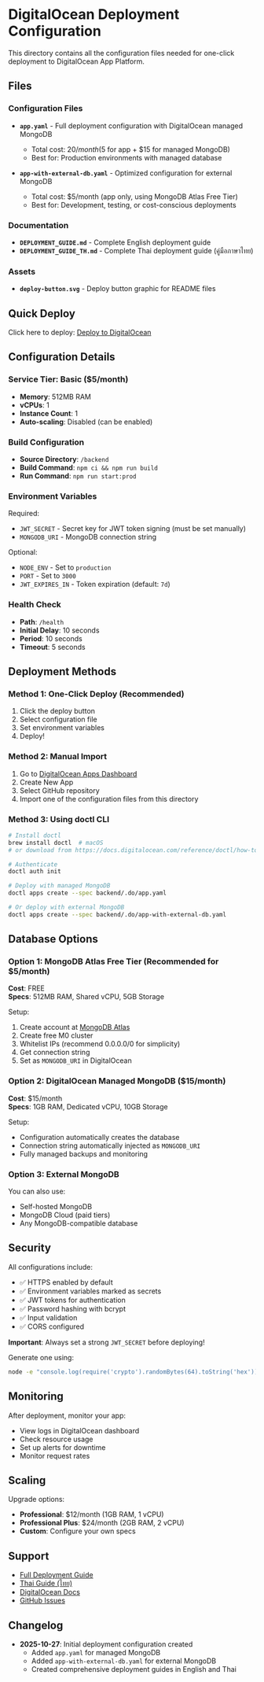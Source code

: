# DigitalOcean Deployment Configuration

This directory contains all the configuration files needed for one-click deployment to DigitalOcean App Platform.

## Files

### Configuration Files

- **`app.yaml`** - Full deployment configuration with DigitalOcean managed MongoDB
  - Total cost: $20/month ($5 for app + $15 for managed MongoDB)
  - Best for: Production environments with managed database
  
- **`app-with-external-db.yaml`** - Optimized configuration for external MongoDB
  - Total cost: $5/month (app only, using MongoDB Atlas Free Tier)
  - Best for: Development, testing, or cost-conscious deployments

### Documentation

- **`DEPLOYMENT_GUIDE.md`** - Complete English deployment guide
- **`DEPLOYMENT_GUIDE_TH.md`** - Complete Thai deployment guide (คู่มือภาษาไทย)

### Assets

- **`deploy-button.svg`** - Deploy button graphic for README files

## Quick Deploy

Click here to deploy: [Deploy to DigitalOcean](https://cloud.digitalocean.com/apps/new?repo=https://github.com/somkheartk/loan-advisor/tree/main)

## Configuration Details

### Service Tier: Basic ($5/month)
- **Memory**: 512MB RAM
- **vCPUs**: 1
- **Instance Count**: 1
- **Auto-scaling**: Disabled (can be enabled)

### Build Configuration
- **Source Directory**: `/backend`
- **Build Command**: `npm ci && npm run build`
- **Run Command**: `npm run start:prod`

### Environment Variables

Required:
- `JWT_SECRET` - Secret key for JWT token signing (must be set manually)
- `MONGODB_URI` - MongoDB connection string

Optional:
- `NODE_ENV` - Set to `production`
- `PORT` - Set to `3000`
- `JWT_EXPIRES_IN` - Token expiration (default: `7d`)

### Health Check

- **Path**: `/health`
- **Initial Delay**: 10 seconds
- **Period**: 10 seconds
- **Timeout**: 5 seconds

## Deployment Methods

### Method 1: One-Click Deploy (Recommended)

1. Click the deploy button
2. Select configuration file
3. Set environment variables
4. Deploy!

### Method 2: Manual Import

1. Go to [DigitalOcean Apps Dashboard](https://cloud.digitalocean.com/apps)
2. Create New App
3. Select GitHub repository
4. Import one of the configuration files from this directory

### Method 3: Using doctl CLI

```bash
# Install doctl
brew install doctl  # macOS
# or download from https://docs.digitalocean.com/reference/doctl/how-to/install/

# Authenticate
doctl auth init

# Deploy with managed MongoDB
doctl apps create --spec backend/.do/app.yaml

# Or deploy with external MongoDB
doctl apps create --spec backend/.do/app-with-external-db.yaml
```

## Database Options

### Option 1: MongoDB Atlas Free Tier (Recommended for $5/month)

**Cost**: FREE  
**Specs**: 512MB RAM, Shared vCPU, 5GB Storage

Setup:
1. Create account at [MongoDB Atlas](https://www.mongodb.com/cloud/atlas)
2. Create free M0 cluster
3. Whitelist IPs (recommend 0.0.0.0/0 for simplicity)
4. Get connection string
5. Set as `MONGODB_URI` in DigitalOcean

### Option 2: DigitalOcean Managed MongoDB ($15/month)

**Cost**: $15/month  
**Specs**: 1GB RAM, Dedicated vCPU, 10GB Storage

Setup:
- Configuration automatically creates the database
- Connection string automatically injected as `MONGODB_URI`
- Fully managed backups and monitoring

### Option 3: External MongoDB

You can also use:
- Self-hosted MongoDB
- MongoDB Cloud (paid tiers)
- Any MongoDB-compatible database

## Security

All configurations include:
- ✅ HTTPS enabled by default
- ✅ Environment variables marked as secrets
- ✅ JWT tokens for authentication
- ✅ Password hashing with bcrypt
- ✅ Input validation
- ✅ CORS configured

**Important**: Always set a strong `JWT_SECRET` before deploying!

Generate one using:
```bash
node -e "console.log(require('crypto').randomBytes(64).toString('hex'))"
```

## Monitoring

After deployment, monitor your app:
- View logs in DigitalOcean dashboard
- Check resource usage
- Set up alerts for downtime
- Monitor request rates

## Scaling

Upgrade options:
- **Professional**: $12/month (1GB RAM, 1 vCPU)
- **Professional Plus**: $24/month (2GB RAM, 2 vCPU)
- **Custom**: Configure your own specs

## Support

- [Full Deployment Guide](DEPLOYMENT_GUIDE.md)
- [Thai Guide (ไทย)](DEPLOYMENT_GUIDE_TH.md)
- [DigitalOcean Docs](https://docs.digitalocean.com/products/app-platform/)
- [GitHub Issues](https://github.com/somkheartk/loan-advisor/issues)

## Changelog

- **2025-10-27**: Initial deployment configuration created
  - Added `app.yaml` for managed MongoDB
  - Added `app-with-external-db.yaml` for external MongoDB
  - Created comprehensive deployment guides in English and Thai
